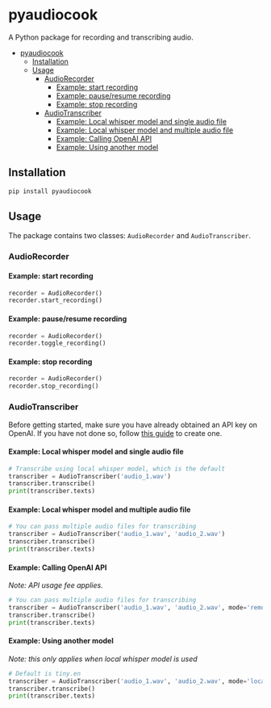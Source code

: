 # pyaudiocook

A Python package for recording and transcribing audio.

- [pyaudiocook](#pyaudiocook)
  - [Installation](#installation)
  - [Usage](#usage)
    - [AudioRecorder](#audiorecorder)
      - [Example: start recording](#example-start-recording)
      - [Example: pause/resume recording](#example-pauseresume-recording)
      - [Example: stop recording](#example-stop-recording)
    - [AudioTranscriber](#audiotranscriber)
      - [Example: Local whisper model and single audio file](#example-local-whisper-model-and-single-audio-file)
      - [Example: Local whisper model and multiple audio file](#example-local-whisper-model-and-multiple-audio-file)
      - [Example: Calling OpenAI API](#example-calling-openai-api)
      - [Example: Using another model](#example-using-another-model)

## Installation

```bash
pip install pyaudiocook
```

## Usage

The package contains two classes: `AudioRecorder` and `AudioTranscriber`.

### AudioRecorder

#### Example: start recording

```python
recorder = AudioRecorder()
recorder.start_recording()
```

#### Example: pause/resume recording

```python
recorder = AudioRecorder()
recorder.toggle_recording()
```

#### Example: stop recording

```python
recorder = AudioRecorder()
recorder.stop_recording()
```

### AudioTranscriber

Before getting started, make sure you have already obtained an API key on OpenAI. If you have not done so, follow [this guide](https://platform.openai.com/docs/quickstart/create-and-export-an-api-key) to create one.

#### Example: Local whisper model and single audio file

```python
# Transcribe using local whisper model, which is the default
transcriber = AudioTranscriber('audio_1.wav')
transcriber.transcribe()
print(transcriber.texts)
```

#### Example: Local whisper model and multiple audio file

```python
# You can pass multiple audio files for transcribing
transcriber = AudioTranscriber('audio_1.wav', 'audio_2.wav')
transcriber.transcribe()
print(transcriber.texts)
```

#### Example: Calling OpenAI API

*Note: API usage fee applies.*

```python
# You can pass multiple audio files for transcribing
transcriber = AudioTranscriber('audio_1.wav', 'audio_2.wav', mode='remote')
transcriber.transcribe()
print(transcriber.texts)
```

#### Example: Using another model

*Note: this only applies when local whisper model is used*

```python
# Default is tiny.en
transcriber = AudioTranscriber('audio_1.wav', 'audio_2.wav', mode='local', model='base.en')
transcriber.transcribe()
print(transcriber.texts)
```
